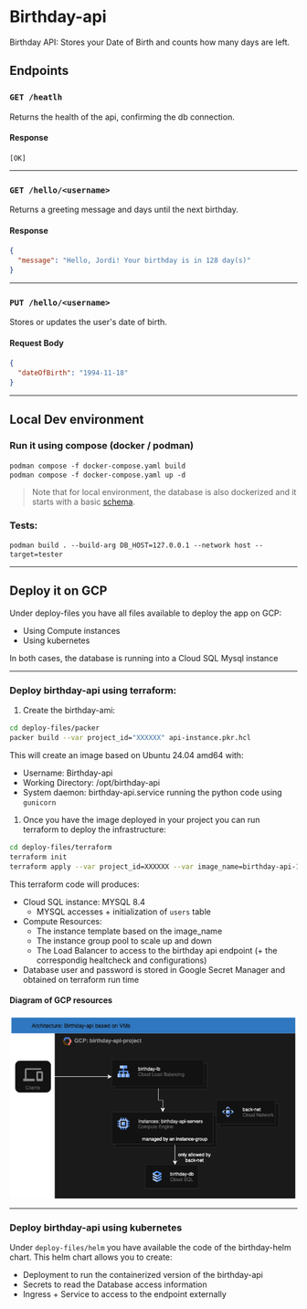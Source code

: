 # Birthday-api

Birthday API: Stores your Date of Birth and counts how many days are left.

## Endpoints

### `GET /heatlh`

Returns the health of the api, confirming the db connection.

#### Response

```
[OK]
```

---

### `GET /hello/<username>`

Returns a greeting message and days until the next birthday.

#### Response

```json
{
  "message": "Hello, Jordi! Your birthday is in 128 day(s)"
}
```

---

### `PUT /hello/<username>`

Stores or updates the user's date of birth.

#### Request Body

```json
{
  "dateOfBirth": "1994-11-18"
}
```

---

## Local Dev environment

### Run it using compose (docker / podman)

```
podman compose -f docker-compose.yaml build
podman compose -f docker-compose.yaml up -d
```

> Note that for local environment, the database is also dockerized and it starts with a basic [schema](db/schema.sql).

### Tests:

```
podman build . --build-arg DB_HOST=127.0.0.1 --network host --target=tester
```

---

## Deploy it on GCP

Under deploy-files you have all files available to deploy the app on GCP:

- Using Compute instances
- Using kubernetes

In both cases, the database is running into a Cloud SQL Mysql instance

--- 

### Deploy birthday-api using terraform:

1. Create the birthday-ami:

```bash
cd deploy-files/packer
packer build --var project_id="XXXXXX" api-instance.pkr.hcl
```

This will create an image based on Ubuntu 24.04 amd64 with:

- Username: Birthday-api 
- Working Directory: /opt/birthday-api
- System daemon: birthday-api.service running the python code using `gunicorn`

1. Once you have the image deployed in your project you can run terraform to deploy the infrastructure:

```bash
cd deploy-files/terraform
terraform init
terraform apply --var project_id=XXXXXX --var image_name=birthday-api-1745172058
```

This terraform code will produces:

- Cloud SQL instance: MYSQL 8.4
  - MYSQL accesses + initialization of `users` table
- Compute Resources:
  - The instance template based on the image_name
  - The instance group pool to scale up and down
  - The Load Balancer to access to the birthday api endpoint (+ the correspondig healtcheck and configurations)
- Database user and password is stored in Google Secret Manager and obtained on terraform run time

#### Diagram of GCP resources

![birthday-api-vms_schema](img/birthday-api-vms.png)

---

### Deploy birthday-api using kubernetes

Under `deploy-files/helm` you have available the code of the birthday-helm chart.
This helm chart allows you to create:

- Deployment to run the containerized version of the birthday-api
- Secrets to read the Database access information
- Ingress + Service to access to the endpoint externally